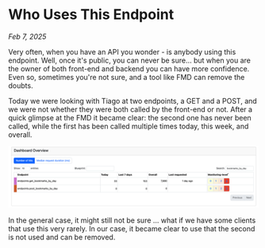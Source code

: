 # Who Uses This Endpoint

*Feb 7, 2025*

Very often, when you have an API you wonder - is anybody using this endpoint. Well, once it's public, you can never be sure... but when you are the owner of both front-end and backend you can have more confidence. Even so, sometimes you're not sure, and a tool like FMD can remove the doubts. 

Today we were looking with Tiago at two endpoints, a GET and a POST, and we were not whether they were both called by the front-end or not. After a quick glimpse at the FMD it became clear: the second one has never been called, while the first has been called multiple times today, this week, and overall. 

![](attachments/who-uses-this-endpoint.png)

In the general case, it might still not be sure ... what if we have some clients that use this very rarely. In our case, it became clear to use that the second is not used and can be removed. 


